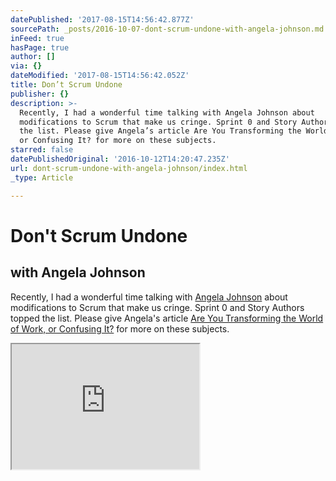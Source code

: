 ```yaml
---
datePublished: '2017-08-15T14:56:42.877Z'
sourcePath: _posts/2016-10-07-dont-scrum-undone-with-angela-johnson.md
inFeed: true
hasPage: true
author: []
via: {}
dateModified: '2017-08-15T14:56:42.052Z'
title: Don’t Scrum Undone
publisher: {}
description: >-
  Recently, I had a wonderful time talking with Angela Johnson about
  modifications to Scrum that make us cringe. Sprint 0 and Story Authors topped
  the list. Please give Angela’s article Are You Transforming the World of Work,
  or Confusing It? for more on these subjects.
starred: false
datePublishedOriginal: '2016-10-12T14:20:47.235Z'
url: dont-scrum-undone-with-angela-johnson/index.html
_type: Article

---
```

# Don't Scrum Undone

## with Angela Johnson

Recently, I had a wonderful time talking with [Angela Johnson][0] about modifications to Scrum that make us cringe. Sprint 0 and Story Authors topped the list. Please give Angela's article [Are You Transforming the World of Work, or Confusing It?][1] for more on these subjects.

<iframe src="https://the-grid.github.io/ed-userhtml/?g=eJxlUMtuwzAM-xXDwI6p0nXLYWj6K4MfaiNUlgLbQZZ9_Zz21t0oUiApnemaXUJT6sY4Wq85Yv4yooLWlBxGCzDVxJ_dzG7DfGDyZZND0ASYPEbAmYpGBIpwGk79xzDAhHSbKrz3PawU6wRDQ3XChFCqk-hy7BIJgVtqC_qpINr0JXlxxLBheSh74q7MGVld3KHot4vNkco-RcoYKqmAd-G-NtvGdsGFCaHmBcGaZ5XRti7WPMqM9tj3b-24kJWZ5DZaUWuMY9b1ujA3AVHMiv5O9ZVN-vtK6b-d8sJczvB88-UPwLeFVw" height="200" style=""></iframe>



[0]: http://collaborativeleadershipteam.com/
[1]: http://collaborativeleadershipteam.com/are-you-transforming-the-world-of-work-or-confusing-it/